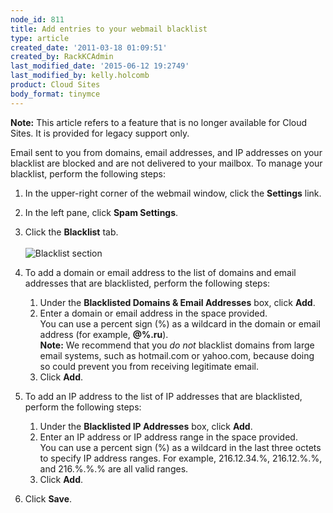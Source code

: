 ```yaml
---
node_id: 811
title: Add entries to your webmail blacklist
type: article
created_date: '2011-03-18 01:09:51'
created_by: RackKCAdmin
last_modified_date: '2015-06-12 19:2749'
last_modified_by: kelly.holcomb
product: Cloud Sites
body_format: tinymce
---
```


**Note:** This article refers to a feature that is no longer available
for Cloud Sites. It is provided for legacy support only.

Email sent to you from domains, email addresses, and IP addresses on
your blacklist are blocked and are not delivered to your mailbox. To
manage your blacklist, perform the following steps:

1.  In the upper-right corner of the webmail window, click the
    **Settings** link.
2.  In the left pane, click **Spam Settings**.
3.  Click the **Blacklist** tab.\
      \
     ![Blacklist
    section](http://www.rackspace.com/apps/support/media/wm_addblacklist_001.gif)
4.  To add a domain or email address to the list of domains and email
    addresses that are blacklisted, perform the following steps:
    1.  Under the **Blacklisted Domains & Email Addresses** box, click
        **Add**.
    2.  Enter a domain or email address in the space provided.\
         You can use a percent sign (%) as a wildcard in the domain or
        email address (for example, **@%.ru**).\
         **Note:** We recommend that you *do not* blacklist domains from
        large email systems, such as hotmail.com or yahoo.com, because
        doing so could prevent you from receiving legitimate email.
    3.  Click **Add**.

5.  To add an IP address to the list of IP addresses that are
    blacklisted, perform the following steps:
    1.  Under the **Blacklisted IP Addresses** box, click **Add**.
    2.  Enter an IP address or IP address range in the space provided.\
         You can use a percent sign (%) as a wildcard in the last three
        octets to specify IP address ranges. For example, 216.12.34.%,
        216.12.%.%, and 216.%.%.% are all valid ranges.
    3.  Click **Add**.

6.  Click **Save**.


